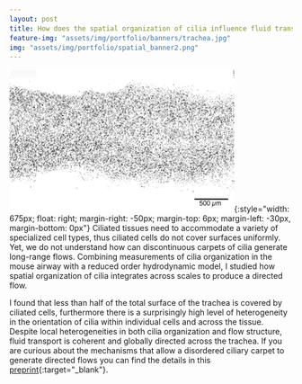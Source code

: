 ```yaml
---
layout: post
title: How does the spatial organization of cilia influence fluid transport?
feature-img: "assets/img/portfolio/banners/trachea.jpg"
img: "assets/img/portfolio/spatial_banner2.png"
---
```


![Cilia beating](../assets/img/portfolio/whole_trachea.gif){:style="width: 675px; float: right; margin-right: -50px; margin-top: 6px; margin-left: -30px, margin-bottom: 0px"}
Ciliated tissues need to accommodate a variety of specialized cell types, thus ciliated cells do not cover surfaces uniformly. Yet, we do not understand how can discontinuous carpets of cilia generate long-range flows. Combining measurements of cilia organization in the mouse airway with a reduced order hydrodynamic model, I studied how spatial organization of cilia integrates across scales to produce a directed flow. 

I found that less than half of the total surface of the trachea is covered by ciliated cells, furthermore there is a surprisingly high level of heterogeneity in the orientation of cilia within individual cells and across the tissue. Despite local heterogeneities in both cilia organization and flow structure, fluid transport is coherent and globally directed across the trachea. If you are curious about the mechanisms that allow a disordered ciliary carpet to generate directed flows you can find the details in this [preprint](https://www.biorxiv.org/content/10.1101/665125v1){:target="_blank"}. 